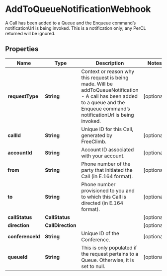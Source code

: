 

# AddToQueueNotificationWebhook

A Call has been added to a Queue and the Enqueue command’s notificationUrl is being invoked. This is a notification only; any PerCL returned will be ignored.

## Properties

Name | Type | Description | Notes
------------ | ------------- | ------------- | -------------
**requestType** | **String** | Context or reason why this request is being made. Will be addToQueueNotification - A call has been added to a queue and the Enqueue command’s notificationUrl is being invoked. |  [optional]
**callId** | **String** | Unique ID for this Call, generated by FreeClimb. |  [optional]
**accountId** | **String** | Account ID associated with your account. |  [optional]
**from** | **String** | Phone number of the party that initiated the Call (in E.164 format). |  [optional]
**to** | **String** | Phone number provisioned to you and to which this Call is directed (in E.164 format). |  [optional]
**callStatus** | **CallStatus** |  |  [optional]
**direction** | **CallDirection** |  |  [optional]
**conferenceId** | **String** | Unique ID of the Conference. |  [optional]
**queueId** | **String** | This is only populated if the request pertains to a Queue. Otherwise, it is set to null. |  [optional]



